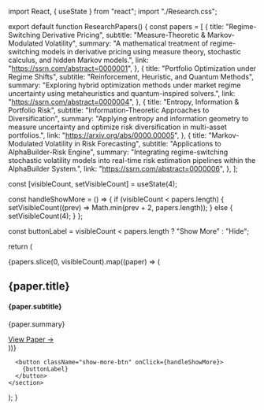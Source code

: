import React, { useState } from "react";
import "./Research.css";

export default function ResearchPapers() {
  const papers = [
    {
      title: "Regime-Switching Derivative Pricing",
      subtitle: "Measure-Theoretic & Markov-Modulated Volatility",
      summary:
        "A mathematical treatment of regime-switching models in derivative pricing using measure theory, stochastic calculus, and hidden Markov models.",
      link: "https://ssrn.com/abstract=0000001",
    },
    {
      title: "Portfolio Optimization under Regime Shifts",
      subtitle: "Reinforcement, Heuristic, and Quantum Methods",
      summary:
        "Exploring hybrid optimization methods under market regime uncertainty using metaheuristics and quantum-inspired solvers.",
      link: "https://ssrn.com/abstract=0000004",
    },
    {
      title: "Entropy, Information & Portfolio Risk",
      subtitle: "Information-Theoretic Approaches to Diversification",
      summary:
        "Applying entropy and information geometry to measure uncertainty and optimize risk diversification in multi-asset portfolios.",
      link: "https://arxiv.org/abs/0000.00005",
    },
    {
      title: "Markov-Modulated Volatility in Risk Forecasting",
      subtitle: "Applications to AlphaBuilder-Risk Engine",
      summary:
        "Integrating regime-switching stochastic volatility models into real-time risk estimation pipelines within the AlphaBuilder System.",
      link: "https://ssrn.com/abstract=0000006",
    },
  ];

  const [visibleCount, setVisibleCount] = useState(4);

  const handleShowMore = () => {
    if (visibleCount < papers.length) {
      setVisibleCount((prev) => Math.min(prev + 2, papers.length));
    } else {
      setVisibleCount(4);
    }
  };

  const buttonLabel = visibleCount < papers.length ? "Show More" : "Hide";

  return (
    <section className="paper-section">
      <div className="paper-grid">
        {papers.slice(0, visibleCount).map((paper) => (
          <div className="paper-card" key={paper.title}>
            <h2>{paper.title}</h2>
            <h4>{paper.subtitle}</h4>
            <p>{paper.summary}</p>
            <a href={paper.link} target="_blank" rel="noopener noreferrer">
              View Paper →
            </a>
          </div>
        ))}
      </div>

      <button className="show-more-btn" onClick={handleShowMore}>
        {buttonLabel}
      </button>
    </section>
  );
}
